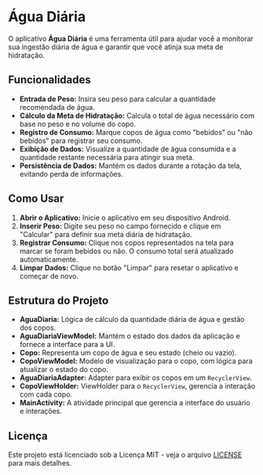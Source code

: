 # Água Diária

O aplicativo **Água Diária** é uma ferramenta útil para ajudar você a monitorar sua ingestão diária de água e garantir que você atinja sua meta de hidratação.

## Funcionalidades

- **Entrada de Peso:** Insira seu peso para calcular a quantidade recomendada de água.
- **Cálculo da Meta de Hidratação:** Calcula o total de água necessário com base no peso e no volume do copo.
- **Registro de Consumo:** Marque copos de água como "bebidos" ou "não bebidos" para registrar seu consumo.
- **Exibição de Dados:** Visualize a quantidade de água consumida e a quantidade restante necessária para atingir sua meta.
- **Persistência de Dados:** Mantém os dados durante a rotação da tela, evitando perda de informações.

## Como Usar

1. **Abrir o Aplicativo:** Inicie o aplicativo em seu dispositivo Android.
2. **Inserir Peso:** Digite seu peso no campo fornecido e clique em "Calcular" para definir sua meta diária de hidratação.
3. **Registrar Consumo:** Clique nos copos representados na tela para marcar se foram bebidos ou não. O consumo total será atualizado automaticamente.
4. **Limpar Dados:** Clique no botão "Limpar" para resetar o aplicativo e começar de novo.

## Estrutura do Projeto

- **AguaDiaria:** Lógica de cálculo da quantidade diária de água e gestão dos copos.
- **AguaDiariaViewModel:** Mantém o estado dos dados da aplicação e fornece a interface para a UI.
- **Copo:** Representa um copo de água e seu estado (cheio ou vazio).
- **CopoViewModel:** Modelo de visualização para o copo, com lógica para atualizar o estado do copo.
- **AguaDiariaAdapter:** Adapter para exibir os copos em um `RecyclerView`.
- **CopoViewHolder:** ViewHolder para o `RecyclerView`, gerencia a interação com cada copo.
- **MainActivity:** A atividade principal que gerencia a interface do usuário e interações.

## Licença

Este projeto está licenciado sob a Licença MIT - veja o arquivo [LICENSE](LICENSE) para mais detalhes.


